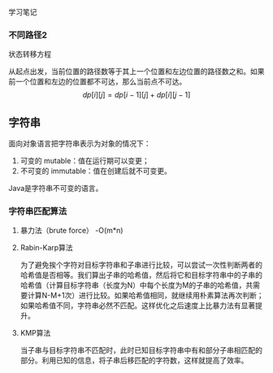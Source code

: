 学习笔记

### 不同路径2

状态转移方程

从起点出发，当前位置的路径数等于其上一个位置和左边位置的路径数之和。如果前一个位置和左边的位置都不可达，那么当前点不可达。
$$
dp[i][j] = dp[i-1][j] + dp[i][j-1]
$$



## 字符串

面向对象语言把字符串表示为对象的情况下：

1. 可变的 mutable：值在运行期可以变更；
2. 不可变的 immutable：值在创建后就不可变更。

Java是字符串不可变的语言。



### 字符串匹配算法

1. 暴力法（brute force） -O(m*n)

2. Rabin-Karp算法

   为了避免挨个字符对目标字符串和子串进行比较，可以尝试一次性判断两者的哈希值是否相等。我们算出子串的哈希值，然后将它和目标字符串中的子串的哈希值（计算目标字符串（长度为N）中每个长度为M的子串的哈希值，共需要计算N-M+1次）进行比较。如果哈希值相同，就继续用朴素算法再次判断；如果哈希值不同，字符串必然不匹配。这样优化之后速度上比暴力法有显著提升。

3. KMP算法

   当子串与目标字符串不匹配时，此时已知目标字符串中有和部分子串相匹配的部分。利用已知的信息，将子串后移匹配的字符数，这样就提高了效率。